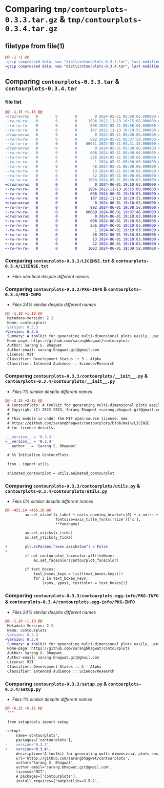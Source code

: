 # Comparing `tmp/contourplots-0.3.3.tar.gz` & `tmp/contourplots-0.3.4.tar.gz`

## filetype from file(1)

```diff
@@ -1 +1 @@
-gzip compressed data, was "dist\contourplots-0.3.3.tar", last modified: Fri May 31 05:08:06 2024, max compression
+gzip compressed data, was "dist\contourplots-0.3.4.tar", last modified: Sat Jun  1 19:10:03 2024, max compression
```

## Comparing `contourplots-0.3.3.tar` & `contourplots-0.3.4.tar`

### file list

```diff
@@ -1,15 +1,15 @@
-drwxrwxrwx   0        0        0        0 2024-05-31 05:08:06.000000 contourplots-0.3.3/
--rw-rw-rw-   0        0        0     1986 2022-11-13 16:15:08.000000 contourplots-0.3.3/LICENSE.txt
--rw-rw-rw-   0        0        0      608 2024-05-31 05:08:06.000000 contourplots-0.3.3/PKG-INFO
--rw-rw-rw-   0        0        0      107 2022-11-13 16:29:55.000000 contourplots-0.3.3/README.md
-drwxrwxrwx   0        0        0        0 2024-05-31 05:08:06.000000 contourplots-0.3.3/contourplots/
--rw-rw-rw-   0        0        0      892 2024-05-31 05:07:58.000000 contourplots-0.3.3/contourplots/__init__.py
--rw-rw-rw-   0        0        0    66631 2024-05-31 04:31:15.000000 contourplots-0.3.3/contourplots/utils.py
-drwxrwxrwx   0        0        0        0 2024-05-31 05:08:06.000000 contourplots-0.3.3/contourplots.egg-info/
--rw-rw-rw-   0        0        0      608 2024-05-31 05:08:06.000000 contourplots-0.3.3/contourplots.egg-info/PKG-INFO
--rw-rw-rw-   0        0        0      256 2024-05-31 05:08:06.000000 contourplots-0.3.3/contourplots.egg-info/SOURCES.txt
--rw-rw-rw-   0        0        0        1 2024-05-31 05:08:06.000000 contourplots-0.3.3/contourplots.egg-info/dependency_links.txt
--rw-rw-rw-   0        0        0       48 2024-05-31 05:08:06.000000 contourplots-0.3.3/contourplots.egg-info/requires.txt
--rw-rw-rw-   0        0        0       13 2024-05-31 05:08:06.000000 contourplots-0.3.3/contourplots.egg-info/top_level.txt
--rw-rw-rw-   0        0        0       42 2024-05-31 05:08:06.000000 contourplots-0.3.3/setup.cfg
--rw-rw-rw-   0        0        0     1003 2024-05-31 05:08:02.000000 contourplots-0.3.3/setup.py
+drwxrwxrwx   0        0        0        0 2024-06-01 19:10:03.000000 contourplots-0.3.4/
+-rw-rw-rw-   0        0        0     1986 2022-11-13 16:15:08.000000 contourplots-0.3.4/LICENSE.txt
+-rw-rw-rw-   0        0        0      608 2024-06-01 19:10:03.000000 contourplots-0.3.4/PKG-INFO
+-rw-rw-rw-   0        0        0      107 2022-11-13 16:29:55.000000 contourplots-0.3.4/README.md
+drwxrwxrwx   0        0        0        0 2024-06-01 19:10:03.000000 contourplots-0.3.4/contourplots/
+-rw-rw-rw-   0        0        0      892 2024-06-01 19:08:56.000000 contourplots-0.3.4/contourplots/__init__.py
+-rw-rw-rw-   0        0        0    66689 2024-06-01 19:07:46.000000 contourplots-0.3.4/contourplots/utils.py
+drwxrwxrwx   0        0        0        0 2024-06-01 19:10:03.000000 contourplots-0.3.4/contourplots.egg-info/
+-rw-rw-rw-   0        0        0      608 2024-06-01 19:10:03.000000 contourplots-0.3.4/contourplots.egg-info/PKG-INFO
+-rw-rw-rw-   0        0        0      256 2024-06-01 19:10:03.000000 contourplots-0.3.4/contourplots.egg-info/SOURCES.txt
+-rw-rw-rw-   0        0        0        1 2024-06-01 19:10:03.000000 contourplots-0.3.4/contourplots.egg-info/dependency_links.txt
+-rw-rw-rw-   0        0        0       48 2024-06-01 19:10:03.000000 contourplots-0.3.4/contourplots.egg-info/requires.txt
+-rw-rw-rw-   0        0        0       13 2024-06-01 19:10:03.000000 contourplots-0.3.4/contourplots.egg-info/top_level.txt
+-rw-rw-rw-   0        0        0       42 2024-06-01 19:10:03.000000 contourplots-0.3.4/setup.cfg
+-rw-rw-rw-   0        0        0     1003 2024-06-01 19:09:58.000000 contourplots-0.3.4/setup.py
```

### Comparing `contourplots-0.3.3/LICENSE.txt` & `contourplots-0.3.4/LICENSE.txt`

 * *Files identical despite different names*

### Comparing `contourplots-0.3.3/PKG-INFO` & `contourplots-0.3.4/PKG-INFO`

 * *Files 24% similar despite different names*

```diff
@@ -1,10 +1,10 @@
 Metadata-Version: 2.1
 Name: contourplots
-Version: 0.3.3
+Version: 0.3.4
 Summary: A toolkit for generating multi-dimensional plots easily, usefully, and legibly.
 Home-page: https://github.com/sarangbhagwat/contourplots
 Author: Sarang S. Bhagwat
 Author-email: sarang.bhagwat.git@gmail.com
 License: MIT
 Classifier: Development Status :: 3 - Alpha
 Classifier: Intended Audience :: Science/Research
```

### Comparing `contourplots-0.3.3/contourplots/__init__.py` & `contourplots-0.3.4/contourplots/__init__.py`

 * *Files 1% similar despite different names*

```diff
@@ -2,15 +2,15 @@
 # ContourPlots: A toolkit for generating multi-dimensional plots easily, usefully, and legibly.
 # Copyright (C) 2022-2023, Sarang Bhagwat <sarang.bhagwat.git@gmail.com>
 # 
 # This module is under the MIT open-source license. See 
 # https://github.com/sarangbhagwat/contourplots/blob/main/LICENSE
 # for license details.
 
-__version__ = '0.3.3'
+__version__ = '0.3.4'
 __author__ = 'Sarang S. Bhagwat'
 
 # %% Initialize ContourPlots 
 
 from . import utils
 
 animated_contourplot = utils.animated_contourplot
```

### Comparing `contourplots-0.3.3/contourplots/utils.py` & `contourplots-0.3.4/contourplots/utils.py`

 * *Files 0% similar despite different names*

```diff
@@ -455,14 +455,16 @@
         ax.set_xlabel(x_label + units_opening_brackets[0] + x_units + "]", 
                       fontsize=axis_title_fonts['size']['x'],
                       **fontname)
         
         ax.set_xticks(x_ticks)
         ax.set_yticks(y_ticks)
         
+        plt.rcParams["axes.axisbelow"] = False
+        
         if not contourplot_facecolor.all()==None:
             ax.set_facecolor(contourplot_facecolor)
         
         if text_boxes:
             text_boxes_keys = list(text_boxes.keys())
             for i in text_boxes_keys:
                 (xpos, ypos), textcolor = text_boxes[i]
```

### Comparing `contourplots-0.3.3/contourplots.egg-info/PKG-INFO` & `contourplots-0.3.4/contourplots.egg-info/PKG-INFO`

 * *Files 24% similar despite different names*

```diff
@@ -1,10 +1,10 @@
 Metadata-Version: 2.1
 Name: contourplots
-Version: 0.3.3
+Version: 0.3.4
 Summary: A toolkit for generating multi-dimensional plots easily, usefully, and legibly.
 Home-page: https://github.com/sarangbhagwat/contourplots
 Author: Sarang S. Bhagwat
 Author-email: sarang.bhagwat.git@gmail.com
 License: MIT
 Classifier: Development Status :: 3 - Alpha
 Classifier: Intended Audience :: Science/Research
```

### Comparing `contourplots-0.3.3/setup.py` & `contourplots-0.3.4/setup.py`

 * *Files 1% similar despite different names*

```diff
@@ -6,15 +6,15 @@
 """
 
 from setuptools import setup
 
 setup(
     name='contourplots',
     packages=['contourplots'],
-    version='0.3.3',    
+    version='0.3.4',    
     description='A toolkit for generating multi-dimensional plots easily, usefully, and legibly.',
     url='https://github.com/sarangbhagwat/contourplots',
     author='Sarang S. Bhagwat',
     author_email='sarang.bhagwat.git@gmail.com',
     license='MIT',
     # packages=['contourplots'],
     install_requires=['matplotlib==3.5.2',
```

